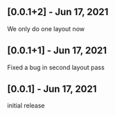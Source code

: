 ## [0.0.1+2] - Jun 17, 2021
We only do one layout now

## [0.0.1+1] - Jun 17, 2021
Fixed a bug in second layout pass

## [0.0.1] - Jun 17, 2021
initial release